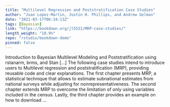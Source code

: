 ```yaml
---
title: "Multilevel Regression and Poststratification Case Studies"
author: "Juan Lopez-Martin, Justin H. Phillips, and Andrew Gelman"
date: "2021-03-17T06:34:13Z"
tags: [Bayesian]
link: "https://bookdown.org/jl5522/MRP-case-studies/"
length_weight: "18.9%"
repo: "rstudio/bookdown-demo"
pinned: false
---
```


Introduction to Bayesian Multilevel Modeling and Poststratification using rstanarm, brms, and Stan [...] The following case studies intend to introduce users to Multilevel regression and poststratification (MRP), providing reusable code and clear explanations. The first chapter presents MRP, a statistical technique that allows to estimate subnational estimates from national surveys while adjusting for nonrepresentativeness. The second chapter extends MRP to overcome the limitation of only using variables included in the census. Lastly, the third chapter provides an example on how to download ...
